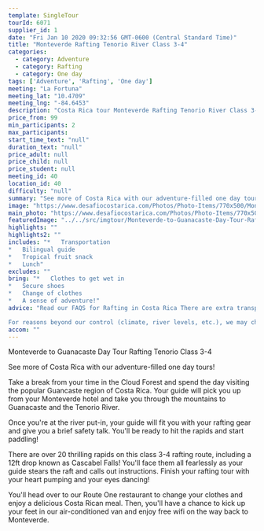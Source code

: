 ```yaml
---
template: SingleTour
tourId: 6071
supplier_id: 1
date: "Fri Jan 10 2020 09:32:56 GMT-0600 (Central Standard Time)"
title: "Monteverde Rafting Tenorio River Class 3-4"
categories: 
  - category: Adventure
  - category: Rafting
  - category: One day
tags: ['Adventure', 'Rafting', 'One day']
meeting: "La Fortuna"
meeting_lat: "10.4709"
meeting_lng: "-84.6453"
description: "Costa Rica tour Monteverde Rafting Tenorio River Class 3-4, id 6071"
price_from: 99
min_participants: 2
max_participants: 
start_time_text: "null"
duration_text: "null"
price_adult: null
price_child: null
price_student: null
meeting_id: 40
location_id: 40
difficulty: "null"
summary: "See more of Costa Rica with our adventure-filled one day tours! Take a break from your time in the Cloud Forest and spend the day visiting the popular Guancaste region of Costa Rica. You'll spend an adrenaline-filled morning on the Tenorio River as you paddle down class 3-4 rapids and brave the famous Cascabel Falls, a 12-ft drop! Then you'll enjoy a delicious Costa Rican meal before heading back to Monteverde."
image: "https://www.desafiocostarica.com/Photos/Photo-Items/770x500/Monteverde-to-Guanacaste-Day-Tour-Rafting-Tenorio-Class-3-4-1507844209.jpg"
main_photo: "https://www.desafiocostarica.com/Photos/Photo-Items/770x500/Monteverde-to-Guanacaste-Day-Tour-Rafting-Tenorio-Class-3-4-1507844209.jpg"
featuredImage: "../../src/imgtour/Monteverde-to-Guanacaste-Day-Tour-Rafting-Tenorio-Class-3-4-1507844209.jpg"
highlights: ""
highlights2: ""
includes: "*   Transportation
*   Bilingual guide
*   Tropical fruit snack
*   Lunch"
excludes: ""
bring: "*   Clothes to get wet in
*   Secure shoes
*   Change of clothes
*   A sense of adventure!"
advice: "Read our FAQS for Rafting in Costa Rica There are extra transport charge for hotels outside of our normal pick-up zone. Have a look at our Adventure Waiver if you have questions about our Costa Rica adventure tour policies.

For reasons beyond our control (climate, river levels, etc.), we may change to a more-suitable tour with an equal or similar adventure-appeal or offer other tour options so you don't miss out on a fun day in Costa Rica. We reserve the right to cancel a trip due to unfavorable conditions & will only run a tour according to our policies. Full refund is given if (on rare occasion) no tour is run. This adventure involves some inherent risk and physical exertion, so you must be in good physical condition!"
accom: ""
---
```

Monteverde to Guanacaste Day Tour Rafting Tenorio Class 3-4

See more of Costa Rica with our adventure-filled one day tours!

Take a break from your time in the Cloud Forest and spend the day visiting the popular Guancaste region of Costa Rica. Your guide will pick you up from your Monteverde hotel and take you through the mountains to Guanacaste and the Tenorio River.

Once you're at the river put-in, your guide will fit you with your rafting gear and give you a brief safety talk. You'll be ready to hit the rapids and start paddling!

There are over 20 thrilling rapids on this class 3-4 rafting route, including a 12ft drop known as Cascabel Falls! You'll face them all fearlessly as your guide stears the raft and calls out instructions. Finish your rafting tour with your heart pumping and your eyes dancing!

You'll head over to our Route One restaurant to change your clothes and enjoy a delicious Costa Rican meal. Then, you'll have a chance to kick up your feet in our air-conditioned van and enjoy free wifi on the way back to Monteverde.